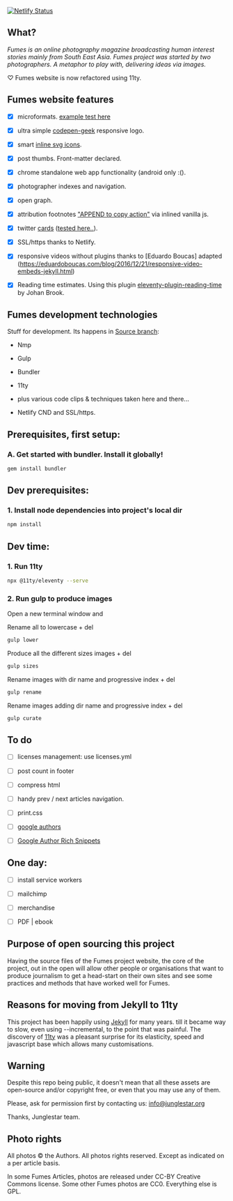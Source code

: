 [![Netlify Status](https://api.netlify.com/api/v1/badges/f1e23e88-7158-47cd-b272-6ebbc9e953c4/deploy-status)](https://app.netlify.com/sites/fumes/deploys)

## What?

_Fumes is an online photography magazine broadcasting human interest stories mainly from South East Asia._
_Fumes project was started by two photographers. A metaphor to play with, delivering ideas via images._

♡ Fumes website is now refactored using 11ty.  


## Fumes website features

- [x] microformats. [example test here](https://search.google.com/structured-data/testing-tool#url=http%3A%2F%2Ffumes.junglestar.org%2Fstudies%2Fform)  

- [x] ultra simple [codepen-geek](http://codepen.io/rokma/full/pJBXbg/) responsive logo.  

- [x] smart [inline svg icons](https://github.com/eduardoboucas/eduardoboucas.github.io/tree/master/_includes/svg).  

- [x] post thumbs. Front-matter declared.  

- [x] chrome standalone web app functionality (android only :().  

- [x] photographer indexes and navigation.   

- [x] open graph.  

- [x] attribution footnotes ["APPEND to copy action"](https://www.jitbit.com/alexblog/230-javascript-injecting-extra-info-to-copy-pasted-text/) via inlined vanilla js.  

- [x] twitter [cards](https://github.com/merlos/jekyll-auto-image#example-using-twitter-cards) ([tested here..](https://cards-dev.twitter.com/validator)).   

- [x] SSL/https thanks to Netlify.

- [x] responsive videos without plugins thanks to [Eduardo Boucas] adapted (https://eduardoboucas.com/blog/2016/12/21/responsive-video-embeds-jekyll.html)

- [x] Reading time estimates. Using this plugin [eleventy-plugin-reading-time](https://github.com/johanbrook/eleventy-plugin-reading-time) by Johan Brook.


## Fumes development technologies

Stuff for development. Its happens in [Source branch](https://github.com/fumes/fumes11ty/):

- Nmp

- Gulp

- Bundler

- 11ty

- plus various code clips & techniques taken here and there...  

- Netlify CND and SSL/https.


## Prerequisites, first setup:

### A. Get started with bundler. Install it globally!

```sh
gem install bundler
```

## Dev prerequisites:

### 1. Install node dependencies into project's local dir

```sh
npm install
```

## Dev time:

### 1. Run 11ty

```sh
npx @11ty/eleventy --serve
```

### 2. Run gulp to produce images

Open a new terminal window and

Rename all to lowercase + del

```sh
gulp lower
```

Produce all the different sizes images + del

```sh
gulp sizes
```

Rename images with dir name and progressive index + del

```sh
gulp rename
```

Rename images adding dir name and progressive index + del

```sh
gulp curate
```


## To do

- [ ] licenses management: use licenses.yml

- [ ] post count in footer

- [ ] compress html

- [ ] handy prev / next articles navigation.

- [ ] print.css  

- [ ] [google authors](http://milanaryal.com/2015/integrating-social-meta-tags-into-jekyll/#integrating-google-authorship-into-jekyll)  

- [ ] [Google Author Rich Snippets](http://davidensinger.com/2013/05/setting-up-google-author-rich-snippets/)  


## One day:

- [ ] install service workers

- [ ] mailchimp

- [ ] merchandise

- [ ] PDF | ebook


## Purpose of open sourcing this project

Having the source files of the Fumes project website, the core of the project, out in the open will allow other people or organisations that want to produce journalism to get a head-start on their own sites and see some practices and methods that have worked well for Fumes.

## Reasons for moving from Jekyll to 11ty

This project has been happily using [Jekyll](http://jekyllrb.com/) for many years. till it became way to slow, even using --incremental, to the point that was painful. The discovery of [11ty](https://www.11ty.dev/) was a pleasant surprise for its elasticity, speed and javascript base which allows many customisations.


## Warning

Despite this repo being public, it doesn't mean that all these assets are open-source and/or copyright free, or even that you may use any of them.

Please, ask for permission first by contacting us: [info@junglestar.org](mailto:info@junglestar.org)

Thanks, Junglestar team.


## Photo rights


All photos © the Authors. All photos rights reserved. Except as indicated on a per article basis.  

In some Fumes Articles, photos are released under CC-BY Creative Commons license. Some other Fumes photos are CC0. Everything else is GPL.
